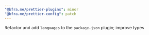 ```yaml
---
"@bfra.me/prettier-plugins": minor
"@bfra.me/prettier-config": patch
---
```


Refactor and add `languages` to the `package-json` plugin; improve types
  
